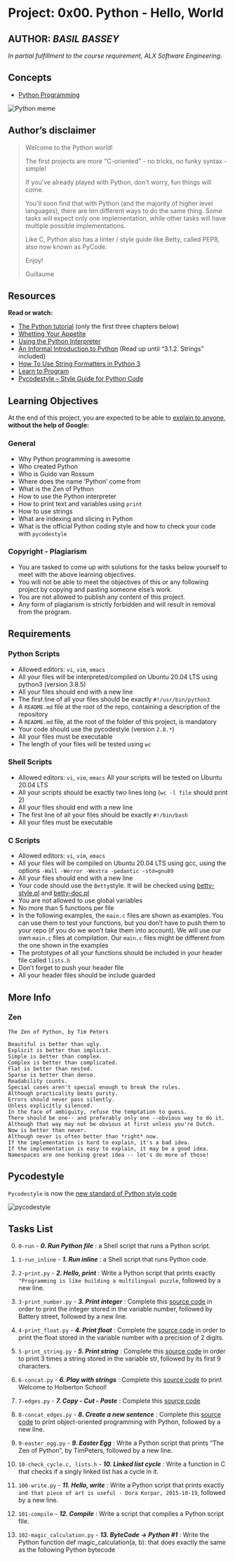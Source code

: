 # Project: 0x00. Python - Hello, World

## AUTHOR: *BASIL BASSEY*

*In partial fulfillment to the course requirement, ALX Software Engineering.*

## Concepts

- [Python Programming](https://intranet.alxswe.com/concepts/550)

![Python meme](https://s3.amazonaws.com/intranet-projects-files/holbertonschool-higher-level_programming+/231/48a9fdbd67c84a328a9df9ec8d93b9ac2458ac37721d7d53e51a27fb2bdc5263.jpg)

## **Author’s disclaimer**

>Welcome to the Python world!
>
>The first projects are more "C-oriented" - no tricks, no funky syntax - simple!
>
>If you've already played with Python, don't worry, fun things will come.
>
>You'll soon find that with Python (and the majority of higher level languages), there are ten different ways to do the same thing. Some tasks will expect only one implementation, while other tasks will have multiple possible implementations.
>
>Like C, Python also has a linter / style guide like Betty, called PEP8, also now known as PyCode.
>
>Enjoy!
>
>Guillaume

## Resources

**Read or watch:**

- [The Python tutorial](https://intranet.alxswe.com/rltoken/JsFCs_NBzMAR7-XPAZ9BoA) (only the first three chapters below)
- [Whetting Your Appetite](https://intranet.alxswe.com/rltoken/kifRlLG2iMX5AZiW8lrCMg)
- [Using the Python Interpreter](https://intranet.alxswe.com/rltoken/RVpfAuagCo9SdfYeoHd6jg)
- [An Informal Introduction to Python](https://intranet.alxswe.com/rltoken/bVps0ZPWq7qVZ7vc-eJGTw) (Read up until “3.1.2. Strings” included)
- [How To Use String Formatters in Python 3](https://intranet.alxswe.com/rltoken/Ju0J8BxkuPX5yKZctyKfsQ)
- [Learn to Program](https://intranet.alxswe.com/rltoken/szBsJ-Qyig_RrImN7RGlOg)
- [Pycodestyle – Style Guide for Python Code](https://intranet.alxswe.com/rltoken/tgYt-0zVy1T4sDlE9ohxnA)

## Learning Objectives

At the end of this project, you are expected to be able to [explain to anyone](https://intranet.alxswe.com/rltoken/TYWTMEj3W1HhTHqMKu8kWA), **without the help of Google:**

### General

- Why Python programming is awesome
- Who created Python
- Who is Guido van Rossum
- Where does the name ‘Python’ come from
- What is the Zen of Python
- How to use the Python interpreter
- How to print text and variables using `print`
- How to use strings
- What are indexing and slicing in Python
- What is the official Python coding style and how to check your code with `pycodestyle`

### Copyright - Plagiarism

- You are tasked to come up with solutions for the tasks below yourself to meet with the above learning objectives.
- You will not be able to meet the objectives of this or any following project by copying and pasting someone else’s work.
- You are not allowed to publish any content of this project.
- Any form of plagiarism is strictly forbidden and will result in removal from the program.

## Requirements

### Python Scripts

- Allowed editors: `vi`, `vim`, `emacs`
- All your files will be interpreted/compiled on Ubuntu 20.04 LTS using python3 (version 3.8.5)
- All your files should end with a new line
- The first line of all your files should be exactly `#!/usr/bin/python3`
- A `README.md` file at the root of the repo, containing a description of the repository
- A `README.md` file, at the root of the folder of this project, is mandatory
- Your code should use the pycodestyle (version `2.8.*`)
- All your files must be executable
- The length of your files will be tested using `wc`

### Shell Scripts

- Allowed editors: `vi`, `vim`, `emacs`
All your scripts will be tested on Ubuntu 20.04 LTS
- All your scripts should be exactly two lines long (`wc -l file` should print 2)
- All your files should end with a new line
- The first line of all your files should be exactly `#!/bin/bash`
- All your files must be executable

### C Scripts

- Allowed editors: `vi`, `vim`, `emacs`
- All your files will be compiled on Ubuntu 20.04 LTS using gcc, using the options `-Wall -Werror -Wextra -pedantic -std=gnu89`
- All your files should end with a new line
- Your code should use the `Betty`style. It will be checked using [betty-style.pl](https://github.com/alx-tools/Betty/blob/master/betty-style.pl) and [betty-doc.pl](https://github.com/alx-tools/Betty/blob/master/betty-doc.pl)
- You are not allowed to use global variables
- No more than 5 functions per file
- In the following examples, the `main.c` files are shown as examples. You can use them to test your functions, but you don’t have to push them to your repo (if you do we won’t take them into account). We will use our own `main.c` files at compilation. Our `main.c` files might be different from the one shown in the examples
- The prototypes of all your functions should be included in your header file called `lists.h`
- Don’t forget to push your header file
- All your header files should be include guarded

## More Info

### Zen

    The Zen of Python, by Tim Peters

    Beautiful is better than ugly.
    Explicit is better than implicit.
    Simple is better than complex.
    Complex is better than complicated.
    Flat is better than nested.
    Sparse is better than dense.
    Readability counts.
    Special cases aren't special enough to break the rules.
    Although practicality beats purity.
    Errors should never pass silently.
    Unless explicitly silenced.
    In the face of ambiguity, refuse the temptation to guess.
    There should be one-- and preferably only one --obvious way to do it.
    Although that way may not be obvious at first unless you're Dutch.
    Now is better than never.
    Although never is often better than *right* now.
    If the implementation is hard to explain, it's a bad idea.
    If the implementation is easy to explain, it may be a good idea.
    Namespaces are one honking great idea -- let's do more of those!

## Pycodestyle

`Pycodestyle` is now the [new standard of Python style code](https://intranet.alxswe.com/rltoken/UQ25jC6sA5XqZl6ZZIdAaw)

![pycodestyle](https://s3.amazonaws.com/intranet-projects-files/holbertonschool-higher-level_programming+/231/Flyingcircus_2.jpg)

## Tasks List

0. `0-run` - ***0. Run Python file*** : a Shell script that runs a Python script.

1. `1-run_inline` - ***1. Run inline*** : a Shell script that runs Python code.
2. `2-print.py` - ***2. Hello, print*** : Write a Python script that prints exactly `"Programming is like building a multilingual puzzle`, followed by a new line.
3. `3-print_number.py` - ***3. Print integer*** : Complete this [source code](https://github.com/alx-tools/0x00.py/blob/master/3-print_number.py) in order to print the integer stored in the variable number, followed by Battery street, followed by a new line.
4. `4-print_float.py` - ***4. Print float*** : Complete the [source code](https://github.com/alx-tools/0x00.py/blob/master/4-print_float.py) in order to print the float stored in the variable number with a precision of 2 digits.
5. `5-print_string.py` - ***5. Print string*** : Complete this [source code](https://github.com/alx-tools/0x00.py/blob/master/5-print_string.py) in order to print 3 times a string stored in the variable str, followed by its first 9 characters.
6. `6-concat.py` - ***6. Play with strings*** : Complete this [source code](https://github.com/alx-tools/0x00.py/blob/master/6-concat.py) to print Welcome to Holberton School!
7. `7-edges.py` - ***7. Copy - Cut - Paste*** : Complete this [source code](https://github.com/alx-tools/0x00.py/blob/master/7-edges.py)
8. `8-concat_edges.py` - ***8. Create a new sentence*** : Complete this [source code](https://github.com/alx-tools/0x00.py/blob/master/8-concat_edges.py) to print object-oriented programming with Python, followed by a new line.
9. `9-easter_egg.py` - ***9. Easter Egg*** : Write a Python script that prints “The Zen of Python”, by TimPeters, followed by a new line.
10. `10-check_cycle.c, lists.h` - ***10. Linked list cycle*** : Write a function in C that checks if a singly linked list has a cycle in it.
11. `100-write.py` - ***11. Hello, write*** : Write a Python script that prints exactly `and that piece of art is useful - Dora Korpar, 2015-10-19`, followed by a new line.
12. `101-compile` - ***12. Compile*** : Write a script that compiles a Python script file.
13. `102-magic_calculation.py` - ***13. ByteCode -> Python #1*** : Write the Python function def magic_calculation(a, b): that does exactly the same as the following Python bytecode

